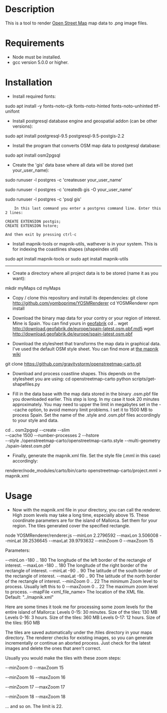 
Description
===========

This is a tool to render [Open Street Map](http://osm.org) map data to .png image files.

Requirements
============

- Node must be installed.
- gcc version 5.0.0 or higher.


Installation
===========

- Install required fonts:

sudo apt install -y fonts-noto-cjk fonts-noto-hinted fonts-noto-unhinted ttf-unifont

- Install postgresql database engine and geospatial addon (can be other versions):

sudo apt install postgresql-9.5 postgresql-9.5-postgis-2.2

- Install the program that converts OSM map data to postgresql database:

sudo apt install osm2pgsql

- Create the 'gis' data base where all data will be stored (set your_user_name):

sudo runuser -l postgres -c 'createuser your_user_name'

sudo runuser -l postgres -c 'createdb gis -O your_user_name'

sudo runuser -l postgres -c 'psql gis'

        In this last command you enter a postgres command line. Enter this 2 lines:

	CREATE EXTENSION postgis;
	CREATE EXTENSION hstore;

	And then exit by pressing ctrl-c

- Install mapnik-tools or mapnik-utils, wathever is in your system.
This is for indexing the coastlines shapes (shapeindex util)

sudo apt install mapnik-tools
 or
sudo apt install mapnik-utils

---------------

- Create a directory where all project data is to be stored (name it as you want):

mkdir myMaps
cd myMaps

- Copy / clone this repository and install its dependencies:
git clone http://github.com/yomboprime/YOSMRenderer
cd YOSMRenderer
npm install


- Download the binary map data for your contry or your region of interest.
Mine is Spain. You can find yours in [geofabrik](http://download.geofabrik.de)
cd ..
wget http://download.geofabrik.de/europe/spain-latest.osm.pbf.md5
wget http://download.geofabrik.de/europe/spain-latest.osm.pbf

- Download the stylesheet that transforms the map data in graphical data.
I've used the default OSM style sheet. You can find more at [the mapnik wiki](https://github.com/mapnik/mapnik/wiki/StyleShare)

git clone https://github.com/gravitystorm/openstreetmap-carto.git

- Download and process coastline shapes. This depends on the stylesheet you are using:
cd openstreetmap-carto
python scripts/get-shapefiles.py

- Fill in the data base with the map data stored in the binary .osm.pbf file you downloaded earlier.
This step is long. In my case it took 20 minutes approximately.
You may need to upper the limit in megabytes set in the --cache option, to avoid memory limit problems. I set it to 1500 MB to process Spain.
Set the name of the .style and .osm.pbf files accordingly to your style and data.

cd ..
osm2pgsql --create --slim \
    --cache 1500 --number-processes 2 --hstore \
    --style ./openstreetmap-carto/openstreetmap-carto.style --multi-geometry \
    ./spain-latest.osm.pbf

- Finally, generate the mapnik.xml file. Set the style file (.mml in this case) accordingly:

renderer/node_modules/carto/bin/carto openstreetmap-carto/project.mml > mapnik.xml


Usage
=====

- Now with the mapnik.xml file in your directory, you can call the renderer.
High zoom levels may take a long time, especially above 15.
These coordinate parameters are for the island of Mallorca. Set them for your region.
The tiles generated cover the specified rectangle.

node YOSMRenderer/renderer.js --minLon 2.2796592 --maxLon 3.506008 --minLat 39.2536645 --maxLat 39.9793632 --minZoom 0 --maxZoom 15

Parameters:

--minLon -180 .. 180 The longitude of the left border of the rectangle of interest.
--maxLon -180 .. 180 The longitude of the right border of the rectangle of interest.
--minLat -90 .. 90 The latitude of the south border of the rectangle of interest.
--maxLat -90 .. 90 The latitude of the north border of the rectangle of interest.
--minZoom 0 .. 22 The minimum Zoom level to process. Usually left this to 0
--maxZoom 0 .. 22 The maximum zoom level to process.
--mapFile <xml_file_name> The location of the XML file. Default: "../mapnik.xml"

Here are some times it took me for processing some zoom levels for the entire island of Mallorca:
Levels 0-15: 30 minutes. Size of the tiles: 130 MB
Levels 0-16: 3 hours. Size of the tiles: 360 MB
Levels 0-17: 12 hours. Size of the tiles: 950 MB

The tiles are saved automatically under the /tiles directory in your maps directory.
The renderer checks for existing images, so you can generate incrementally or continue an aborted process.
Just check for the latest images and delete the ones that aren't correct.

Usually you would make the tiles with these zoom steps:

--minZoom 0 --maxZoom 15

--minZoom 16 --maxZoom 16

--minZoom 17 --maxZoom 17

--minZoom 18 --maxZoom 18

... and so on. The limit is 22.